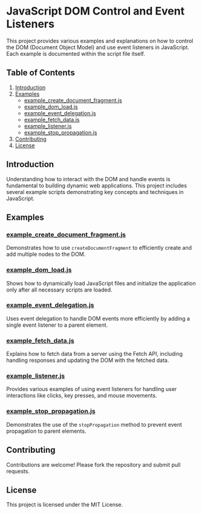 
# JavaScript DOM Control and Event Listeners

This project provides various examples and explanations on how to control the DOM (Document Object Model) and use event listeners in JavaScript. Each example is documented within the script file itself.

## Table of Contents
1. [Introduction](#introduction)
2. [Examples](#examples)
    - [example_create_document_fragment.js](#example_create_document_fragmentjs)
    - [example_dom_load.js](#example_dom_loadjs)
    - [example_event_delegation.js](#example_event_delegationjs)
    - [example_fetch_data.js](#example_fetch_datajs)
    - [example_listener.js](#example_listenerjs)
    - [example_stop_propagation.js](#example_stop_propagationjs)
3. [Contributing](#contributing)
4. [License](#license)

## Introduction
Understanding how to interact with the DOM and handle events is fundamental to building dynamic web applications. This project includes several example scripts demonstrating key concepts and techniques in JavaScript.

## Examples

### [example_create_document_fragment.js](example_create_document_fragment.js)
Demonstrates how to use `createDocumentFragment` to efficiently create and add multiple nodes to the DOM.

### [example_dom_load.js](example_dom_load.js)
Shows how to dynamically load JavaScript files and initialize the application only after all necessary scripts are loaded.

### [example_event_delegation.js](example_event_delegation.js)
Uses event delegation to handle DOM events more efficiently by adding a single event listener to a parent element.

### [example_fetch_data.js](example_fetch_data.js)
Explains how to fetch data from a server using the Fetch API, including handling responses and updating the DOM with the fetched data.

### [example_listener.js](example_listener.js)
Provides various examples of using event listeners for handling user interactions like clicks, key presses, and mouse movements.

### [example_stop_propagation.js](example_stop_propagation.js)
Demonstrates the use of the `stopPropagation` method to prevent event propagation to parent elements.

## Contributing
Contributions are welcome! Please fork the repository and submit pull requests.

## License
This project is licensed under the MIT License.
